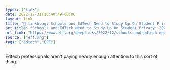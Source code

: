 ```yaml
---
types: ["link"]
date: 2022-12-31T15:40:49-05:00
layout: link
title: "🔗 linkblog: Schools and EdTech Need to Study Up On Student Privacy: 2022 in Review | Electronic Frontier Foundation'"
art_title: "Schools and EdTech Need to Study Up On Student Privacy: 2022 in Review | Electronic Frontier Foundation"
art_link: "https://www.eff.org/deeplinks/2022/12/schools-and-edtech-need-study-student-privacy-year-review-2022"
source: ["eff.org"]
tags: ["edtech","EFF"]
---
```

Edtech professionals aren't paying nearly enough attention to this sort of thing.  
 
